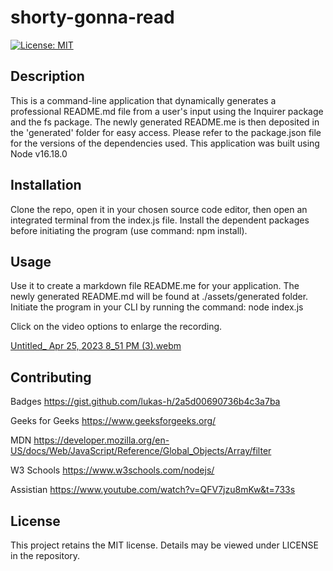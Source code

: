 
  # shorty-gonna-read
  [![License: MIT](https://img.shields.io/badge/License-MIT-yellow.svg)](https://opensource.org/licenses/MIT)

  ## Description
  This is a command-line application that dynamically generates a professional README.md file from a user's input using the Inquirer package and the fs package. The newly generated README.me is then deposited in the 'generated' folder for easy access. Please refer to the package.json file for the versions of the dependencies used.  This application was built using Node v16.18.0


  ## Installation
  Clone the repo, open it in your chosen source code editor, then open an integrated terminal from the index.js file.  Install the dependent packages before initiating the program (use command: npm install). 
  
  ## Usage
  Use it to create a markdown file README.me for your application.  The newly generated README.md will be found at ./assets/generated folder.  Initiate the program in your CLI by running the command: node index.js
 
 Click on the video options to enlarge the recording. 
 
[Untitled_ Apr 25, 2023 8_51 PM (3).webm](https://user-images.githubusercontent.com/128349503/234452878-7ac40e2c-eb4d-4286-836e-89f2e41099f9.webm)

  
  
  ## Contributing
  Badges
  https://gist.github.com/lukas-h/2a5d00690736b4c3a7ba

  Geeks for Geeks
  https://www.geeksforgeeks.org/

  MDN
  https://developer.mozilla.org/en-US/docs/Web/JavaScript/Reference/Global_Objects/Array/filter

  W3 Schools
  https://www.w3schools.com/nodejs/
  
  Assistian
  https://www.youtube.com/watch?v=QFV7jzu8mKw&t=733s


  ## License
  This project retains the MIT license.  Details may be viewed under LICENSE in the repository.

  
